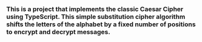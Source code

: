 ### This is a project that implements the classic Caesar Cipher using TypeScript. This simple substitution cipher algorithm shifts the letters of the alphabet by a fixed number of positions to encrypt and decrypt messages.
